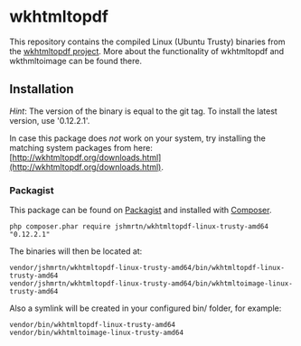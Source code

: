 wkhtmltopdf
================

This repository contains the compiled Linux (Ubuntu Trusty) binaries from the [wkhtmltopdf project](http://wkhtmltopdf.org/).
More about the functionality of wkhtmltopdf and wkthmltoimage can be found there.

## Installation

_Hint_:
The version of the binary is equal to the git tag.
To install the latest version, use '0.12.2.1'.

In case this package does _not_ work on your system, try installing the matching system packages from here: [http://wkhtmltopdf.org/downloads.html](http://wkhtmltopdf.org/downloads.html).

### Packagist

This package can be found on [Packagist](http://packagist.org) and installed with [Composer](https://getcomposer.org/).

    php composer.phar require jshmrtn/wkhtmltopdf-linux-trusty-amd64 "0.12.2.1"

The binaries will then be located at:

    vendor/jshmrtn/wkhtmltopdf-linux-trusty-amd64/bin/wkhtmltopdf-linux-trusty-amd64
    vendor/jshmrtn/wkhtmltopdf-linux-trusty-amd64/bin/wkhtmltoimage-linux-trusty-amd64

Also a symlink will be created in your configured bin/ folder, for example:

    vendor/bin/wkhtmltopdf-linux-trusty-amd64
    vendor/bin/wkhtmltoimage-linux-trusty-amd64

